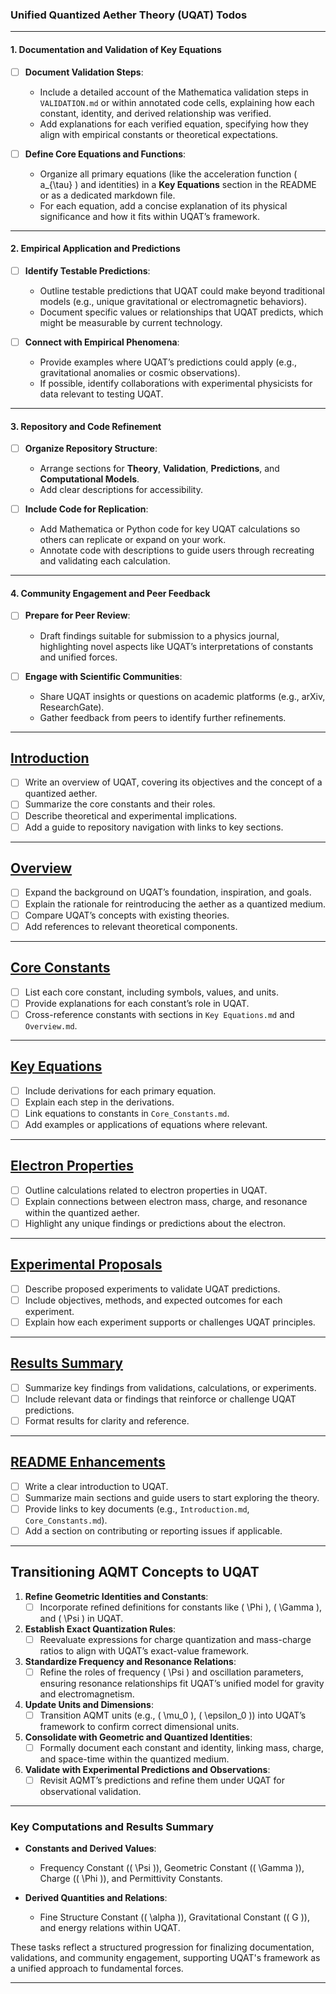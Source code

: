 ### **Unified Quantized Aether Theory (UQAT) Todos**

---

#### **1. Documentation and Validation of Key Equations**
   - [ ] **Document Validation Steps**:
       - Include a detailed account of the Mathematica validation steps in `VALIDATION.md` or within annotated code cells, explaining how each constant, identity, and derived relationship was verified.
       - Add explanations for each verified equation, specifying how they align with empirical constants or theoretical expectations.

   - [ ] **Define Core Equations and Functions**:
       - Organize all primary equations (like the acceleration function \( a_{\tau} \) and identities) in a **Key Equations** section in the README or as a dedicated markdown file.
       - For each equation, add a concise explanation of its physical significance and how it fits within UQAT’s framework.

---

#### **2. Empirical Application and Predictions**
   - [ ] **Identify Testable Predictions**:
       - Outline testable predictions that UQAT could make beyond traditional models (e.g., unique gravitational or electromagnetic behaviors).
       - Document specific values or relationships that UQAT predicts, which might be measurable by current technology.

   - [ ] **Connect with Empirical Phenomena**:
       - Provide examples where UQAT’s predictions could apply (e.g., gravitational anomalies or cosmic observations).
       - If possible, identify collaborations with experimental physicists for data relevant to testing UQAT.

---

#### **3. Repository and Code Refinement**
   - [ ] **Organize Repository Structure**:
       - Arrange sections for **Theory**, **Validation**, **Predictions**, and **Computational Models**.
       - Add clear descriptions for accessibility.

   - [ ] **Include Code for Replication**:
       - Add Mathematica or Python code for key UQAT calculations so others can replicate or expand on your work.
       - Annotate code with descriptions to guide users through recreating and validating each calculation.

---

#### **4. Community Engagement and Peer Feedback**
   - [ ] **Prepare for Peer Review**:
       - Draft findings suitable for submission to a physics journal, highlighting novel aspects like UQAT’s interpretations of constants and unified forces.

   - [ ] **Engage with Scientific Communities**:
       - Share UQAT insights or questions on academic platforms (e.g., arXiv, ResearchGate).
       - Gather feedback from peers to identify further refinements.

---

## **[Introduction](/docs/Introduction.md)**
- [ ] Write an overview of UQAT, covering its objectives and the concept of a quantized aether.
- [ ] Summarize the core constants and their roles.
- [ ] Describe theoretical and experimental implications.
- [ ] Add a guide to repository navigation with links to key sections.

---

##  **[Overview](/docs/Theory/Overview.md)**
- [ ] Expand the background on UQAT’s foundation, inspiration, and goals.
- [ ] Explain the rationale for reintroducing the aether as a quantized medium.
- [ ] Compare UQAT’s concepts with existing theories.
- [ ] Add references to relevant theoretical components.

---

## **[Core Constants](/docs/Core_Constants.md)**
- [ ] List each core constant, including symbols, values, and units.
- [ ] Provide explanations for each constant’s role in UQAT.
- [ ] Cross-reference constants with sections in `Key Equations.md` and `Overview.md`.

---

## **[Key Equations](/docs/Key_Equations.md)**
- [ ] Include derivations for each primary equation.
- [ ] Explain each step in the derivations.
- [ ] Link equations to constants in `Core_Constants.md`.
- [ ] Add examples or applications of equations where relevant.

---

## **[Electron Properties](/docs/Electron_Properties.md)**
- [ ] Outline calculations related to electron properties in UQAT.
- [ ] Explain connections between electron mass, charge, and resonance within the quantized aether.
- [ ] Highlight any unique findings or predictions about the electron.

---

## **[Experimental Proposals](/docs/Proposals.md)**
- [ ] Describe proposed experiments to validate UQAT predictions.
- [ ] Include objectives, methods, and expected outcomes for each experiment.
- [ ] Explain how each experiment supports or challenges UQAT principles.

---

## **[Results Summary](/docs/Results.md)**
- [ ] Summarize key findings from validations, calculations, or experiments.
- [ ] Include relevant data or findings that reinforce or challenge UQAT predictions.
- [ ] Format results for clarity and reference.

---

## **[README Enhancements](/docs/README.md)**
- [ ] Write a clear introduction to UQAT.
- [ ] Summarize main sections and guide users to start exploring the theory.
- [ ] Provide links to key documents (e.g., `Introduction.md`, `Core_Constants.md`).
- [ ] Add a section on contributing or reporting issues if applicable.

---

## Transitioning AQMT Concepts to UQAT
1. **Refine Geometric Identities and Constants**:
   - [ ] Incorporate refined definitions for constants like \( \Phi \), \( \Gamma \), and \( \Psi \) in UQAT.
   
2. **Establish Exact Quantization Rules**:
   - [ ] Reevaluate expressions for charge quantization and mass-charge ratios to align with UQAT’s exact-value framework.

3. **Standardize Frequency and Resonance Relations**:
   - [ ] Refine the roles of frequency \( \Psi \) and oscillation parameters, ensuring resonance relationships fit UQAT’s unified model for gravity and electromagnetism.

4. **Update Units and Dimensions**:
   - [ ] Transition AQMT units (e.g., \( \mu_0 \), \( \epsilon_0 \)) into UQAT’s framework to confirm correct dimensional units.

5. **Consolidate with Geometric and Quantized Identities**:
   - [ ] Formally document each constant and identity, linking mass, charge, and space-time within the quantized medium.

6. **Validate with Experimental Predictions and Observations**:
   - [ ] Revisit AQMT’s predictions and refine them under UQAT for observational validation.

---

### Key Computations and Results Summary
- **Constants and Derived Values**:
   - Frequency Constant (\( \Psi \)), Geometric Constant (\( \Gamma \)), Charge (\( \Phi \)), and Permittivity Constants.

- **Derived Quantities and Relations**:
   - Fine Structure Constant (\( \alpha \)), Gravitational Constant (\( G \)), and energy relations within UQAT.

These tasks reflect a structured progression for finalizing documentation, validations, and community engagement, supporting UQAT's framework as a unified approach to fundamental forces.

---